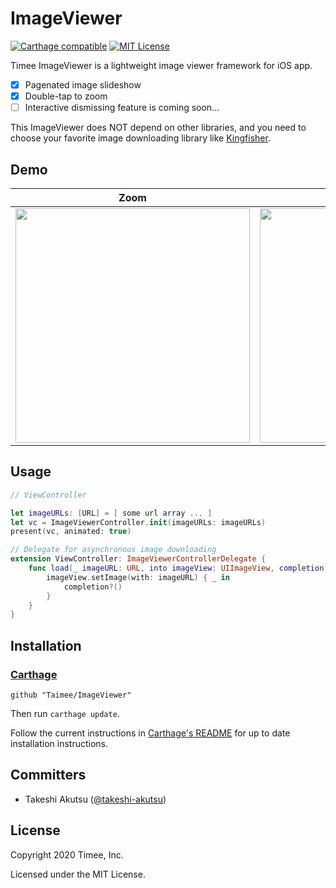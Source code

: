 # ImageViewer
[![Carthage compatible](https://img.shields.io/badge/Carthage-compatible-4BC51D.svg?style=flat)](https://github.com/Carthage/Carthage)
<a href="https://github.com/kishikawakatsumi/IBPCollectionViewCompositionalLayout/blob/master/LICENSE"><img alt="MIT License" src="http://img.shields.io/badge/license-MIT-blue.svg"/></a>

Timee ImageViewer is a lightweight image viewer framework for iOS app.

- [x] Pagenated image slideshow
- [x] Double-tap to zoom
- [ ] Interactive dismissing feature is coming soon...

This ImageViewer does NOT depend on other libraries, and you need to choose your favorite image downloading library like [Kingfisher](https://github.com/onevcat/Kingfisher).

## Demo

|Zoom|Pagenation|
|---|---|
|<img src="https://raw.githubusercontent.com/Taimee/ImageViewer/master/images/demo02.gif" width="375">|<img src="https://raw.githubusercontent.com/Taimee/ImageViewer/master/images/demo01.gif" width="375">|


## Usage

```swift
// ViewController

let imageURLs: [URL] = [ some url array ... ]
let vc = ImageViewerController.init(imageURLs: imageURLs)
present(vc, animated: true)

// Delegate for asynchronous image downloading
extension ViewController: ImageViewerControllerDelegate {
    func load(_ imageURL: URL, into imageView: UIImageView, completion: (() -> Void)?) {
        imageView.setImage(with: imageURL) { _ in
            completion?()
        }
    }
}
```

## Installation
### [Carthage](https://github.com/Carthage/Carthage)

```
github "Taimee/ImageViewer"
```

Then run `carthage update`.

Follow the current instructions in [Carthage's README](https://github.com/Carthage/Carthage#adding-frameworks-to-an-application) for up to date installation instructions.


## Committers

* Takeshi Akutsu ([@takeshi-akutsu](https://github.com/takeshi-akutsu))

## License

Copyright 2020 Timee, Inc.

Licensed under the MIT License.
